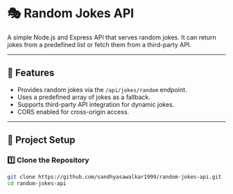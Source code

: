 # 🎭 Random Jokes API

A simple Node.js and Express API that serves random jokes. It can return jokes from a predefined list or fetch them from a third-party API.

---

## 🚀 Features
- Provides random jokes via the `/api/jokes/random` endpoint.
- Uses a predefined array of jokes as a fallback.
- Supports third-party API integration for dynamic jokes.
- CORS enabled for cross-origin access.

---

## 📂 Project Setup

### 1️⃣ Clone the Repository
```sh
git clone https://github.com/sandhyasawalkar1999/random-jokes-api.git
cd random-jokes-api
